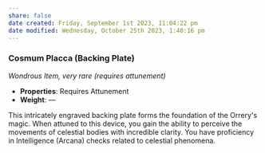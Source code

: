```yaml
---
share: false
date created: Friday, September 1st 2023, 11:04:22 pm
date modified: Wednesday, October 25th 2023, 1:40:16 pm
---
```

### Cosmum Placca (Backing Plate)

*Wondrous Item, very rare (requires attunement)*

- **Properties**: Requires Attunement
- **Weight**: ––

This intricately engraved backing plate forms the foundation of the Orrery's magic. When attuned to this device, you gain the ability to perceive the movements of celestial bodies with incredible clarity. You have proficiency in Intelligence (Arcana) checks related to celestial phenomena.
